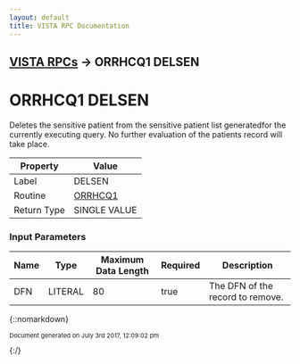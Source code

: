 ```yaml
---
layout: default
title: VISTA RPC Documentation
---
```


## [VISTA RPCs](TableOfContents) &#8594; ORRHCQ1 DELSEN
# ORRHCQ1 DELSEN

Deletes the sensitive patient from the sensitive patient list generatedfor the currently executing query.  No further evaluation of the patients record will take place.

Property | Value
--- | ---
Label | DELSEN
Routine | [ORRHCQ1](http://code.osehra.org/dox/Routine_ORRHCQ1_source.html)
Return Type | SINGLE VALUE


### Input Parameters

Name | Type | Maximum Data Length | Required | Description
--- | --- | --- | --- | ---
DFN | LITERAL | 80 | true | The DFN of the record to remove.



{::nomarkdown} <br/><p style="font-size: 11px">Document generated on July 3rd 2017, 12:09:02 pm</p>{:/}